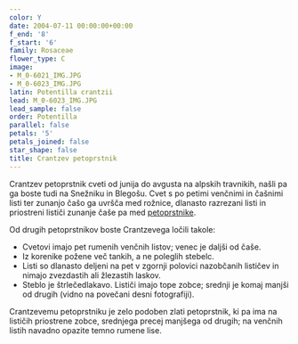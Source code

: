 ```yaml
---
color: Y
date: 2004-07-11 00:00:00+00:00
f_end: '8'
f_start: '6'
family: Rosaceae
flower_type: C
image:
- M_0-6021_IMG.JPG
- M_0-6023_IMG.JPG
latin: Potentilla crantzii
lead: M_0-6023_IMG.JPG
lead_sample: false
order: Potentilla
parallel: false
petals: '5'
petals_joined: false
star_shape: false
title: Crantzev petoprstnik
---
```

Crantzev petoprstnik cveti od junija do avgusta na alpskih travnikih, našli pa ga boste tudi na Snežniku in Blegošu. Cvet s po petimi venčnimi in čašnimi listi ter zunanjo čašo ga uvršča med rožnice, dlanasto razrezani listi in priostreni lističi zunanje čaše pa med [petoprstnike](../../genus/potentilla/).

Od drugih petoprstnikov boste Crantzevega ločili takole:

-   Cvetovi imajo pet rumenih venčnih listov; venec je daljši od čaše.
-   Iz korenike požene več tankih, a ne poleglih stebelc.
-   Listi so dlanasto deljeni na pet v zgornji polovici nazobčanih lističev in nimajo zvezdastih ali žlezastih laskov.
-   Steblo je štrlečedlakavo. Lističi imajo tope zobce; srednji je komaj manjši od drugih (vidno na povečani desni fotografiji).

Crantzevemu petoprstniku je zelo podoben zlati petoprstnik, ki pa ima na lističih priostrene zobce, srednjega precej manjšega od drugih; na venčnih listih navadno opazite temno rumene lise.
